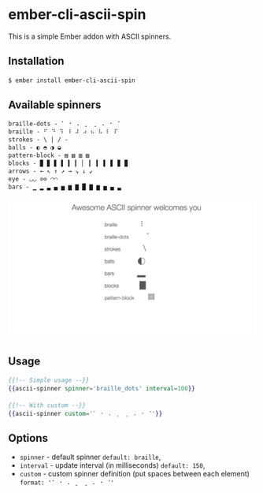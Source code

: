 # ember-cli-ascii-spin

This is a simple Ember addon with ASCII spinners.

## Installation

```sh
$ ember install ember-cli-ascii-spin
```

## Available spinners

```ascii
braille-dots - ⠁ ⠂ ⠄ ⡀ ⢀ ⠠ ⠐ ⠈
braille - ⠋ ⠙ ⠹ ⠸ ⠼ ⠴ ⠦ ⠧ ⠇ ⠏
strokes - \ | / -
balls - ◐ ◓ ◑ ◒
pattern-block - ▤ ▧ ▥ ▨
blocks - ▉ ▊ ▋ ▌ ▍ ▎ ▏ ▎ ▍ ▌ ▋ ▊ ▉
arrows - ← ↖ ↑ ↗ → ↘ ↓ ↙
eye - ◡◡ ⊙⊙ ◠◠
bars - ▁ ▂ ▃ ▄ ▅ ▆ ▇ █ ▇ ▆ ▅ ▄ ▃
```

![spinners](https://raw.githubusercontent.com/imanhodjaev/ember-cli-ascii-spin/master/screenshot.png)

## Usage

```hbs
{{!-- Simple usage --}}
{{ascii-spinner spinner='braille_dots' interval=100}}

{{!-- With custom --}}
{{ascii-spinner custom='⠁ ⠂ ⠄ ⡀ ⢀ ⠠ ⠐ ⠈'}}
```

## Options
* `spinner` - default spinner `default: braille`,
* `interval` - update interval (in milliseconds) `default: 150`,
* `custom` - custom spinner definition (put spaces between each element) `format: '⠁ ⠂ ⠄ ⡀ ⢀ ⠠ ⠐ ⠈'`

